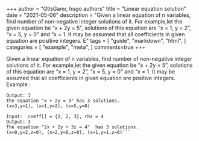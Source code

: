 +++
author = "GtlsGamr, hugo authors"
title = "Linear equation solution"
date = "2021-05-06"
description = "Given a linear equation of n variables, find number of non-negative integer solutions of it. For example,let the given equation be “x + 2y = 5”, solutions of this equation are “x = 1, y = 2”, “x = 5, y = 0” and “x = 1. It may be assumed that all coefficients in given equation are positive integers.
E"
tags = [
    "guide",
    "markdown",
    "html",
]
categories = [
    "example",
    "meta",
]
comments=true
+++

Given a linear equation of n variables, find number of non-negative integer solutions of it. For example,let the given equation be “x + 2y = 5”, solutions of this equation are “x = 1, y = 2”, “x = 5, y = 0” and “x = 1. It may be assumed that all coefficients in given equation are positive integers.
Example : 
```Input:  coeff[] = {1, 2}, rhs = 5
Output: 3
The equation "x + 2y = 5" has 3 solutions.
(x=3,y=1), (x=1,y=2), (x=5,y=0)

Input:  coeff[] = {2, 2, 3}, rhs = 4
Output: 3
The equation "2x + 2y + 3z = 4"  has 3 solutions.
(x=0,y=2,z=0), (x=2,y=0,z=0), (x=1,y=1,z=0)```

